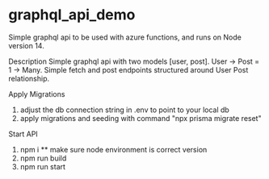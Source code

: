 # graphql_api_demo
Simple graphql api to be used with azure functions, and runs on Node version 14. 

Description
Simple graphql api with two models [user, post]. User -> Post = 1 -> Many.
Simple fetch and post endpoints structured around User Post relationship.

Apply Migrations
1) adjust the db connection string in .env to point to your local db
2) apply migrations and seeding with command "npx prisma migrate reset" 

Start API
1)  npm i               ** make sure node environment is correct version
2)  npm run build
3)  npm run start

